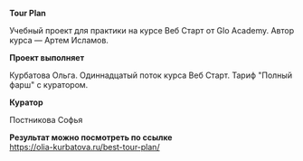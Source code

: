 **Tour Plan**

Учебный проект для практики на курсе Веб Старт от Glo Academy. Автор курса — Артем Исламов.

**Проект выполняет**

Курбатова Ольга. Одиннадцатый поток курса Веб Старт. Тариф "Полный фарш" с куратором.

**Куратор**

Постникова Софья

<b>Результат можно посмотреть по ссылке <br></b>
https://olia-kurbatova.ru/best-tour-plan/
